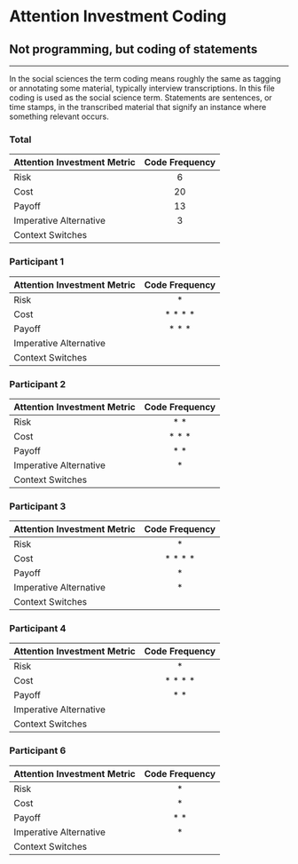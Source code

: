 # Attention Investment Coding
## Not programming, but coding of statements
---

In the social sciences the term coding means roughly the same as tagging or annotating some material, typically interview transcriptions. In this file coding is used as the social science term. Statements are sentences, or time stamps, in the transcribed material that signify an instance where something relevant occurs.

### Total

| Attention Investment Metric | Code Frequency |
|:---                     |:--:|
| Risk                    | 6 |
| Cost                    | 20 |
| Payoff                  | 13 |
| Imperative Alternative  | 3 |
| Context Switches        | |

### Participant 1

| Attention Investment Metric | Code Frequency |
|:---                     |:--:|
| Risk                    | * |
| Cost                    | * * * * |
| Payoff                  | * * * |
| Imperative Alternative  | |
| Context Switches        | |

### Participant 2

| Attention Investment Metric | Code Frequency |
|:---                     |:--:|
| Risk                    | * * |
| Cost                    | * * * |
| Payoff                  | * * |
| Imperative Alternative  | * |
| Context Switches        |  |

### Participant 3

| Attention Investment Metric | Code Frequency |
|:---                     |:--:|
| Risk                    | * |
| Cost                    | * * * * |
| Payoff                  | * |
| Imperative Alternative  | * |
| Context Switches        |  |

### Participant 4

| Attention Investment Metric | Code Frequency |
|:---                     |:--:|
| Risk                    | * |
| Cost                    | * * * * |
| Payoff                  | * * |
| Imperative Alternative  |  |
| Context Switches        |  |

### Participant 6

| Attention Investment Metric | Code Frequency |
|:---                     |:--:|
| Risk                    | * |
| Cost                    | * |
| Payoff                  | * * |
| Imperative Alternative  | * |
| Context Switches        |  |
